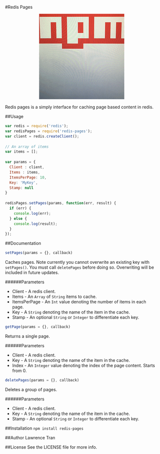 #Redis Pages

<p align="center">
<img src="/Assets/niceRedis.gif" />
</p>

Redis pages is a simply interface for caching page based content in redis.

##Usage
```javascript
var redis = require('redis');
var redisPages = require('redis-pages');
var client = redis.createClient();

// An array of items
var items = [];

var params = {
  Client : client,
  Items : items,
  ItemsPerPage: 10,
  Key: 'MyKey',
  Stamp: null
}

redisPages.setPages(params, function(err, result) {
  if (err) {
    console.log(err);
  } else {
    console.log(result);
  }
});

```
##Documentation
```javascript
setPages(params = {}, callback)
```
Caches pages. Note currently you cannot overwrite an existing key with `setPages()`. You must call `deletePages` before doing so. Overwriting will be included in future updates.

######Parameters
* Client - A redis client.
* Items - An `Array` of `String` items to cache.
* ItemsPerPage - An `Int` value denoting the number of items in each page.
* Key - A `String` denoting the name of the item in the cache.
* Stamp - An optional `String` or `Integer` to differentiate each key.

```javascript
getPage(params = {}, callback)
```
Returns a single page.

######Parameters
* Client - A redis client.
* Key - A `String` denoting the name of the item in the cache.
* Index - An `Integer` value denoting the index of the page content. Starts from 0.

```javascript
deletePages(params = {}, callback)
```
Deletes a group of pages.

######Parameters
* Client - A redis client.
* Key - A `String` denoting the name of the item in the cache.
* Stamp - An optional `String` or `Integer` to differentiate each key.

##Installation
`npm install redis-pages`

##Author
Lawrence Tran

##License
See the LICENSE file for more info.
